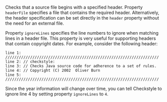 <div>

Checks that a source file begins with a specified header. Property
`headerFile` specifies a file that contains the required header.
Alternatively, the header specification can be set directly in the
`header` property without the need for an external file.

</div>

Property `ignoreLines` specifies the line numbers to ignore when
matching lines in a header file. This property is very useful for
supporting headers that contain copyright dates. For example, consider
the following header:

    line 1: ////////////////////////////////////////////////////////////////////
    line 2: // checkstyle:
    line 3: // Checks Java source code for adherence to a set of rules.
    line 4: // Copyright (C) 2002  Oliver Burn
    line 5: ////////////////////////////////////////////////////////////////////
            

Since the year information will change over time, you can tell
Checkstyle to ignore line 4 by setting property `ignoreLines` to `4`.
